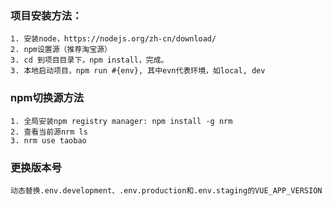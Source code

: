 ### 项目安装方法：
    1. 安装node，https://nodejs.org/zh-cn/download/
    2. npm设置源（推荐淘宝源）
    3. cd 到项目目录下，npm install，完成。
    3. 本地启动项目，npm run #{env}, 其中evn代表环境，如local, dev

### npm切换源方法
    1. 全局安装npm registry manager: npm install -g nrm
    2. 查看当前源nrm ls 
    3. nrm use taobao
    
### 更换版本号
    动态替换.env.development、.env.production和.env.staging的VUE_APP_VERSION
   
